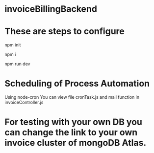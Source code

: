 # invoiceBillingBackend
# These are steps to configure

 npm init
 
 npm i
 
 npm run dev

# Scheduling of Process Automation
 Using node-cron
 You can view file cronTask.js and mail function in invoiceController.js

# For testing with your own DB you can change the link to your own invoice cluster of mongoDB Atlas.


